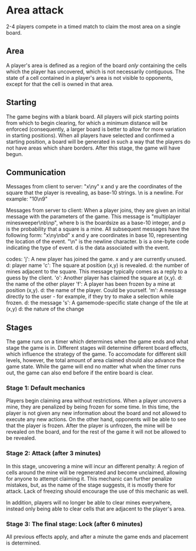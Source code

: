 # Area attack

2-4 players compete in a timed match to claim the most area on a single board. 

## Area

A player's area is defined as a region of the board *only* containing the cells which the player has
uncovered, which is not necessarily contiguous. The state of a cell contained in a player's area is
not visible to opponents, except for that the cell is owned in that area. 

## Starting

The game begins with a blank board. All players will pick starting points from which to begin
clearing, for which a minimum distance will be enforced (consequently, a larger board is better to
allow for more variation in starting positions). When all players have selected and confirmed a
starting position, a board will be generated in such a way that the players do not have areas which
share borders. After this stage, the game will have begun.

## Communication
Messages from client to server:
"x\ny"
x and y are the coordinates of the square that the player is revealing, as base-10 strings. \n is a newline. For example: "10\n9"

Messages from server to client:
When a player joins, they are given an initial message with the parameters of the game. This message is "multiplayer minesweeper\nb\np", where b is the boardsize as a base-10 integer, and p is the probability that a square is a mine.
All subsequent messages have the following form:
"x\ny\nbd"
x and y are coordinates in base 10, representing the location of the event. "\n" is the newline character. b is a one-byte code indicating the type of event. d is the data associated with the event.

codes:
'j':
    A new player has joined the game. x and y are currently unused.
    d: player name
'c':
    The square at position (x,y) is revealed.
    d: the number of mines adjacent to the square.
    This message typically comes as a reply to a guess by the client.
'o':
    Another player has claimed the square at (x,y).
    d: the name of the other player
'f':
    A player has been frozen by a mine at position (x,y).
    d: the name of the player. Could be yourself.
'm':
    A message directly to the user - for example, if they try to make a selection while frozen.
    d: the message
's':
    A gamemode-specific state change of the tile at (x,y)
    d: the nature of the change
## Stages

The game runs on a timer which determines when the game ends and what stage the game is in.
Different stages will determine different board effects, which influence the strategy of the game.
To accomodate for different skill levels, however, the total amount of area claimed should also
advance the game state.  While the game will end no matter what when the timer runs out, the game
can also end before if the entire board is clear. 

### Stage 1: Default mechanics

Players begin claiming area without restrictions. When a player uncovers a mine, they are penalized
by being frozen for some time. In this time, the player is not given any new information about the
board and not allowed to execute any new actions.  On the other hand, opponents will be able to see
that the player is frozen. After the player is unfrozen, the mine will be revealed on the board, and
for the rest of the game it will not be allowed to be revealed.

### Stage 2: Attack (after 3 minutes)

In this stage, uncovering a mine will incur an different penalty: A region of cells around the mine
will be regenerated and become unclaimed, allowing for anyone to attempt claiming it. This mechanic
can further penalize mistakes, but, as the name of the stage suggests, it is mostly there for
attack. Lack of freezing should encourage the use of this mechanic as well.

In addition, players will no longer be able to clear mines everywhere, instead only being able to
clear cells that are adjacent to the player's area.

### Stage 3: The final stage: Lock (after 6 minutes)

All previous effects apply, and after a minute the game ends and placement is determined. 